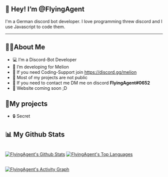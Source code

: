 ## 👋 Hey! I’m @FlyingAgent
I'm a German discord bot developer. I love programming threw discord and I use Javascript to code them.

---
## 🧑‍💻About Me

- 💻 I’m a Discord-Bot Developer
- 🍉 I’m developing for Melion 
- 🔷 If you need Coding-Support join https://discord.gg/melion
- 🔐 Most of my projects are not public
- 💬 If you need to contact me DM me on discord **FlyingAgent#0652**
- 🔗 Website coming soon ;D

## 📁My projects 
- 🔒 Secret

## 📊 My Github Stats

  <br/>
    <a href="https://github.com/FlyingAgent/github-readme-stats"><img alt="FlyingAgent's Github Stats" src="https://github-readme-stats.vercel.app/api?username=FlyingAgent&show_icons=true&count_private=true&theme=react&hide_border=true&bg_color=0D1117" /></a>
  <a href="https://github.com/FlyingAgent/github-readme-stats"><img alt="FlyingAgent's Top Languages" src="https://github-readme-stats.vercel.app/api/top-langs/?username=FlyingAgent&langs_count=8&count_private=true&layout=compact&theme=react&hide_border=true&bg_color=0D1117" /></a>
  <br/>
  
<br/>

<a href="https://github.com/FlyingAgent/github-readme-activity-graph"><img alt="FlyingAgent's Activity Graph" src="https://activity-graph.herokuapp.com/graph?username=FlyingAgent&bg_color=0D1117&color=5BCDEC&line=5BCDEC&point=FFFFFF&hide_border=true" /></a>
